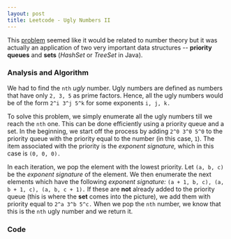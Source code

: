 ```yaml
---
layout: post
title: Leetcode - Ugly Numbers II
---
```


This [problem](https://leetcode.com/problems/ugly-number-ii/) seemed like it would be related to number theory but it was actually an application of two very important data structures -- **priority queues** and **sets** (*HashSet* or *TreeSet* in Java).

### Analysis and Algorithm

We had to find the `nth` *ugly* number. Ugly numbers are defined as numbers that have only `2, 3, 5` as prime factors. Hence, all the ugly numbers would be of the form `2^i 3^j 5^k` for some exponents `i, j, k.` 

To solve this problem, we simply enumerate all the ugly numbers till we reach the `nth` one. This can be done efficiently using a priority queue and a set. In the beginning, we start off the process by adding `2^0 3^0 5^0` to the priority queue with the priority equal to the number (in this case, `1`). The item associated with the priority is the *exponent signature,* which in this case is `(0, 0, 0).` 

In each iteration, we pop the element with the lowest priority. Let `(a, b, c)` be the *exponent signature* of the element. We then enumerate the next elements which have the following *exponent signature:* `(a + 1, b, c), (a, b + 1, c), (a, b, c + 1).` If these are **not** already added to the priority queue (this is where the **set** comes into the picture), we add them with priority equal to `2^a 3^b 5^c.` When we pop the `nth` number, we know that this is the `nth` ugly number and we return it.

### Code
<script src="https://gist.github.com/adijo/4bdaf614dc4c3acfb7f0.js"></script>